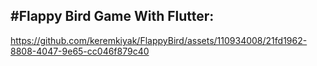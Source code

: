#Flappy Bird Game With Flutter:
-------
https://github.com/keremkiyak/FlappyBird/assets/110934008/21fd1962-8808-4047-9e65-cc046f879c40



